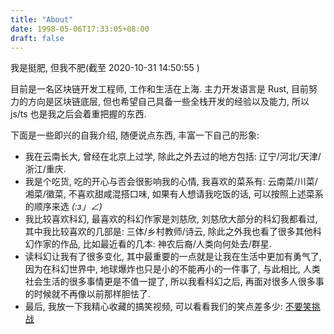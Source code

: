 ```yaml
---
title: "About"
date: 1998-05-06T17:33:05+08:00
draft: false
---
```


我是挺肥, 但我不肥(截至 2020-10-31 14:50:55 )

目前是一名区块链开发工程师, 工作和生活在上海.  主力开发语言是 Rust, 目前努力的方向是区块链底层, 但也希望自己具备一些全栈开发的经验以及能力, 所以 js/ts 也是我之后会着重把握的东西.

下面是一些即兴的自我介绍, 随便说点东西, 丰富一下自己的形象: 

- 我在云南长大, 曾经在北京上过学, 除此之外去过的地方包括: 辽宁/河北/天津/浙江/重庆.
- 我是个吃货, 吃的开心与否会很影响我的心情, 我喜欢的菜系有: 云南菜/川菜/湘菜/徽菜, 不喜欢甜咸混搭口味, 如果有人想请我吃饭的话, 可以按照上述菜系的顺序来选 _(:з」∠)_ 
- 我比较喜欢科幻, 最喜欢的科幻作家是刘慈欣, 刘慈欣大部分的科幻我都看过, 其中我比较喜欢的几部是: 三体/乡村教师/诗云, 除此之外我也看了很多其他科幻作家的作品, 比如最近看的几本: 神农后裔/人类向何处去/群星. 
- 读科幻让我有了很多变化, 其中最重要的一点就是让我在生活中更加有勇气了, 因为在科幻世界中, 地球爆炸也只是小的不能再小的一件事了, 与此相比, 人类社会生活的很多事情更是不值一提了, 所以我看科幻之后, 再面对很多人很多事的时候就不再像以前那样胆怯了. 
- 最后, 我放一下我精心收藏的搞笑视频, 可以看看我们的笑点差多少:  [不要笑挑战](https://www.bilibili.com/medialist/play/ml833219964)